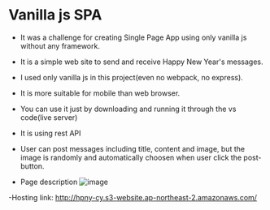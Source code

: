 # Vanilla js SPA

- It was a challenge for creating Single Page App using only vanilla js without any framework.

- It is a simple web site to send and receive Happy New Year's messages. 

- I used only vanilla js in this project(even no webpack, no express).

- It is more suitable for mobile than web browser.

- You can use it just by downloading and running it through the vs code(live server)

- It is using rest API

- User can post messages including title, content and image, but the image is randomly and automatically choosen when user click the post-button.

- Page description
![image](https://user-images.githubusercontent.com/120891914/213487823-1553d1b6-c4f2-4371-b1d2-ce5aedc1e685.png)


-Hosting link: http://hpny-cy.s3-website.ap-northeast-2.amazonaws.com/


